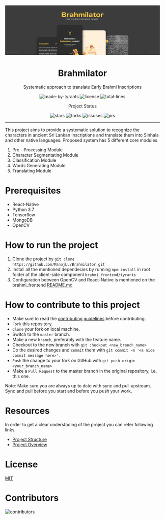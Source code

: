 <p align="center">
<img src="https://raw.githubusercontent.com/ManojLL/Brahmilator/master/.github/images/cover.png">
</p>

<h1 align="center"> Brahmilator </h1>
<p align="center"> 
Systematic approach to translate Early Brahmi Inscriptions
</p>

<p align = "center">
  <img alt="made-by-tyrants" src="https://img.shields.io/badge/MADE%20BY-TYRANTS-blue?style=for-the-badge" />
  <img alt="license" src="https://img.shields.io/badge/License-MIT-green.svg?style=for-the-badge" />
  <img alt="total-lines" src="https://img.shields.io/tokei/lines/github/ManojLL/Brahmilator?color=%2322a6b3&style=for-the-badge" />
</p>

<p align="center">Project Status</p>
<p align = "center">
  <img alt="stars" src="https://img.shields.io/github/stars/ManojLL/Brahmilator?color=eb4d4b&style=for-the-badge" />
  <img alt="forks" src="https://img.shields.io/github/forks/ManojLL/Brahmilator?color=%7ed6df&style=for-the-badge" />
  <img alt="issuses" src="https://img.shields.io/github/issues/ManojLL/Brahmilator?color=f9ca24&style=for-the-badge" />
  <img alt="prs" src="https://img.shields.io/github/issues-pr-closed/ManojLL/Brahmilator?color=686de0&style=for-the-badge" />
</p>

---

This project aims to provide a systematic solution to recognize the characters in ancient Sri Lankan inscriptions and translate them into Sinhala and other native languages. Proposed system has 5 different core modules. 

01. Pre - Processing Module 
02. Character Segmentating Module
03. Classification Module
04. Words Generating Module
05. Translating Module

# Prerequisites
- React-Native
- Python 3.7
- Tensorflow
- MongoDB
- OpenCV


# How to run the project

01. Clone the project by `git clone https://github.com/ManojLL/Brahmilator.git`
02. Install all the mentioned dependecies by running `npm install`
in root folder of the client-side component `brahmi_frontend/tyrants`
03. Configuration between OpenCV and React-Native is mentioned on the brahmi_frontend [README.md](https://github.com/ManojLL/Brahmilator/blob/master/brahmi_frontend/tyrants/README.md)

# How to contribute to this project

- Make sure to read the [contributing guidelines](CONTRIBUTING.md) before contributing.
- `Fork` this repository.
- `Clone` your fork on local machine.
- Switch to the `master` branch.
- Make a new `branch`, preferably with the feature name.
- Checkout to the new branch with `git checkout <new_branch_name>`
- Do the desired changes and `commit` them with `git commit -m '<a nice commit message here>'`.
- `Push` the change to your fork on GitHub with `git push origin <your_branch_name>`
- Make a `Pull Request` to the master branch in the original repository, i.e. this one.

Note: Make sure you are always up to date with sync and pull upstream. Sync and pull before you start and before you push your work.

# Resources

In order to get a clear understading of the project you can refer following links.
- [Project Structure](https://github.com/ManojLL/Brahmilator/wiki/Project-Structure)
- [Project Overview](https://github.com/ManojLL/Brahmilator/wiki/Project-Overview)

# License

[MIT](https://github.com/ManojLL/Brahmilator/blob/master/LICENSE.md)

# Contributors

<p align = "left">
  <img alt="contributors" src="https://badges.pufler.dev/contributors/ManojLL/Brahmilator?size=60&padding=10&bots=False" />
</p>
